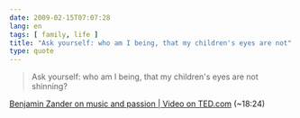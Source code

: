 ```yaml
---
date: 2009-02-15T07:07:28
lang: en
tags: [ family, life ]
title: "Ask yourself: who am I being, that my children's eyes are not"
type: quote
---
```


> Ask yourself: who am I being, that my children's eyes are not
> shinning?

[Benjamin Zander on music and passion  |  Video on
TED.com](http://www.ted.com/index.php/talks/benjamin_zander_on_music_and_passion.html)
(\~18:24)

